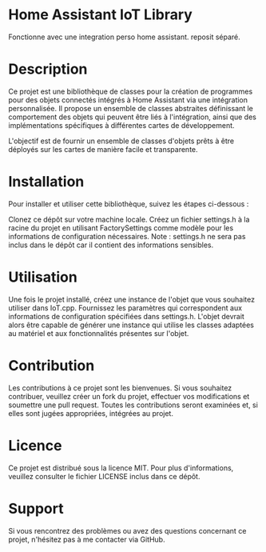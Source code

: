 # Home Assistant IoT Library
Fonctionne avec une integration perso home assistant. reposit séparé.


# Description
Ce projet est une bibliothèque de classes pour la création de programmes pour des objets connectés intégrés à Home Assistant via une intégration personnalisée. Il propose un ensemble de classes abstraites définissant le comportement des objets qui peuvent être liés à l'intégration, ainsi que des implémentations spécifiques à différentes cartes de développement.

L'objectif est de fournir un ensemble de classes d'objets prêts à être déployés sur les cartes de manière facile et transparente.

# Installation
Pour installer et utiliser cette bibliothèque, suivez les étapes ci-dessous :

Clonez ce dépôt sur votre machine locale.
Créez un fichier settings.h à la racine du projet en utilisant FactorySettings comme modèle pour les informations de configuration nécessaires.
Note : settings.h ne sera pas inclus dans le dépôt car il contient des informations sensibles.

# Utilisation
Une fois le projet installé, créez une instance de l'objet que vous souhaitez utiliser dans IoT.cpp. Fournissez les paramètres qui correspondent aux informations de configuration spécifiées dans settings.h. L'objet devrait alors être capable de générer une instance qui utilise les classes adaptées au matériel et aux fonctionnalités présentes sur l'objet.

# Contribution
Les contributions à ce projet sont les bienvenues. Si vous souhaitez contribuer, veuillez créer un fork du projet, effectuer vos modifications et soumettre une pull request. Toutes les contributions seront examinées et, si elles sont jugées appropriées, intégrées au projet.

# Licence
Ce projet est distribué sous la licence MIT. Pour plus d'informations, veuillez consulter le fichier LICENSE inclus dans ce dépôt.

# Support
Si vous rencontrez des problèmes ou avez des questions concernant ce projet, n'hésitez pas à me contacter via GitHub.

